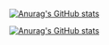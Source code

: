 [![Anurag's GitHub stats](https://github-profile-trophy.vercel.app/?username=ryo-ma&column=7&margin-w=15&margin-h=15)](https://github-profile-trophy.vercel.app/?username=ryo-ma&no-bg=true)


[![Anurag's GitHub stats](https://github-readme-stats.vercel.app/api?username=anuraghazra)](https://github.com/anuraghazra/github-readme-stats)




